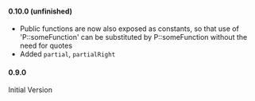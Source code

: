 #### 0.10.0 (unfinished)

* Public functions are now also exposed as constants, so that 
use of 'P::someFunction' can be substituted by P::someFunction 
without the need for quotes
* Added `partial`, `partialRight`

#### 0.9.0

Initial Version

